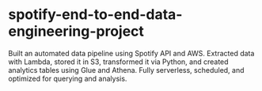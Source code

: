 # spotify-end-to-end-data-engineering-project
Built an automated data pipeline using Spotify API and AWS. Extracted data with Lambda, stored it in S3, transformed it via Python, and created analytics tables using Glue and Athena. Fully serverless, scheduled, and optimized for querying and analysis.
